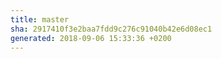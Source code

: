 ```yaml
---
title: master
sha: 2917410f3e2baa7fdd9c276c91040b42e6d08ec1
generated: 2018-09-06 15:33:36 +0200
---
```

